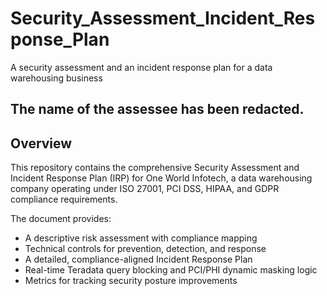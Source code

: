# Security_Assessment_Incident_Response_Plan
A security assessment and an incident response plan for a data warehousing business

## The name of the assessee has been redacted.

## Overview
This repository contains the comprehensive Security Assessment and Incident Response Plan (IRP) for One World Infotech, a data warehousing company operating under ISO 27001, PCI DSS, HIPAA, and GDPR compliance requirements.

The document provides:
- A descriptive risk assessment with compliance mapping
- Technical controls for prevention, detection, and response
- A detailed, compliance-aligned Incident Response Plan
- Real-time Teradata query blocking and PCI/PHI dynamic masking logic
- Metrics for tracking security posture improvements


